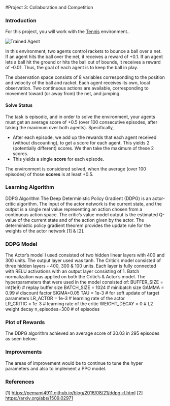 [//]: # (Image References)

[image1]: https://user-images.githubusercontent.com/10624937/42135623-e770e354-7d12-11e8-998d-29fc74429ca2.gif "Trained Agent"
[image2]: https://user-images.githubusercontent.com/10624937/42135622-e55fb586-7d12-11e8-8a54-3c31da15a90a.gif "Soccer"
[image3]: https://github.com/camille-wilkens/deep-reinforcement-learning/tree/master/p3_collab-compet "DDPG"
[image4]: https://github.com/camille-wilkens/deep-reinforcement-learning/tree/master/p3_collab-compet "Plot"


#Project 3: Collaboration and Competition

### Introduction

For this project, you will work with the [Tennis](https://github.com/Unity-Technologies/ml-agents/blob/master/docs/Learning-Environment-Examples.md#tennis) environment..

![Trained Agent][image1]

In this environment, two agents control rackets to bounce a ball over a net. If an agent hits the ball over the net, it receives a reward of +0.1.  If an agent lets a ball hit the ground or hits the ball out of bounds, it receives a reward of -0.01.  Thus, the goal of each agent is to keep the ball in play.

The observation space consists of 8 variables corresponding to the position and velocity of the ball and racket. Each agent receives its own, local observation.  Two continuous actions are available, corresponding to movement toward (or away from) the net, and jumping. 

#### Solve Status
The task is episodic, and in order to solve the environment, your agents must get an average score of +0.5 (over 100 consecutive episodes, after taking the maximum over both agents). Specifically,

- After each episode, we add up the rewards that each agent received (without discounting), to get a score for each agent. This yields 2 (potentially different) scores. We then take the maximum of these 2 scores.
- This yields a single **score** for each episode.

The environment is considered solved, when the average (over 100 episodes) of those **scores** is at least +0.5.


### Learning Algorithm

DDPG Algorithm The Deep Deterministic Policy Gradient (DDPG) is an actor-critic algorithm.   The input of the actor network is the current state, and the output is a single real value representing an action chosen from a continuous action space. The critic’s value model output is the estimated Q-value of the current state and of the action given by the actor. The deterministic policy gradient theorem provides the update rule for the weights of the actor network [1] & [2].  


### DDPG Model 
 
The Actor’s model I used consisted of two hidden linear layers with 400 and 300 units.  The output layer used was tanh. The Critic’s model consisted of three hidden layers - 400, 300 & 100 units.  Each layer is fully connected with RELU activations with an output layer consisting of 1.   Batch normalization was applied on both the Critic’s & Actor’s model. 
The hyperparameters that were used in the model consisted of: 
BUFFER_SIZE = int(1e9)    # replay buffer size 
BATCH_SIZE = 1024         # minibatch size 
GAMMA = 0.99              # discount factor 
SIGMA=0.05 TAU = 1e-3     # for soft update of target parameters 
LR_ACTOR = 1e-3           # learning rate of the actor  
LR_CRITIC = 1e-3          # learning rate of the critic 
WEIGHT_DECAY = 0          # L2 weight decay 
n_episodes=300       # of episodes 
 

### Plot of Rewards 
The DDPG algorithm achieved an average score of 30.03 in 295 episodes as seen below: 


### Improvements 
 
The areas of improvement would be to continue to tune the hyper parameters and also to implement a PPO model. 
 
### References 
[1] https://pemami4911.github.io/blog/2016/08/21/ddpg-rl.html
[2] https://arxiv.org/abs/1509.02971 
